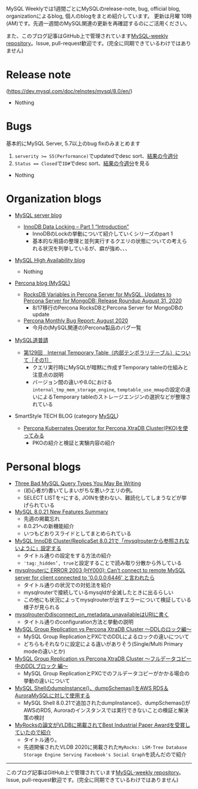 MySQL Weeklyでは1週間ごとにMySQLのrelease-note, bug, official blog, organizationによるblog, 個人のblogをまとめ紹介しています。
更新は月曜 10時(AM)です。先週一週間のMySQL関連の更新を再確認するのにご活用ください。

また、このブログ記事はGitHub上で管理されています[MySQL-weekly repository](https://github.com/tom--bo/MySQL-weekly)。Issue, pull-request歓迎です。(完全に同期できているわけではありません)


# Release note

(https://dev.mysql.com/doc/relnotes/mysql/8.0/en/)

- Nothing

# Bugs

基本的にMySQL Server, 5.7以上のbug fixのみまとめます

1. `serverity >= S5(Performance)`でupdatedでdesc sort、[結果の今週分](https://bugs.mysql.com/search.php?cmd=display&status=All&severity=-5&os=5&bug_age=0&order_by=mtime&direction=ASC&limit=30&mine=0&reorder_by=mtime)
1. `Status == Closed`で`ID#`でdesc sort、[結果の今週分](https://bugs.mysql.com/search.php?search_for=&status=Closed&severity=&limit=10&order_by=id&cmd=display&direction=DESC&os=0&phpver=&bug_age=0)を見る

- Nothing

# Organization blogs

- [MySQL server blog](https://mysqlserverteam.com/)
  - [InnoDB Data Locking – Part 1 “Introduction”](https://mysqlserverteam.com/innodb-data-locking-part-1-introduction/)
    - InnoDBのLockの挙動について紹介していくシリーズのpart 1
    - 基本的な用語の整理と並列実行するクエリの状態についての考えられる状況を列挙しているが、癖が強め、、、

- [MySQL High Availability blog](https://mysqlhighavailability.com/)
  - Nothing

- [Percona blog (MySQL)](https://www.percona.com/blog/)
  - [RocksDB Variables in Percona Server for MySQL, Updates to Percona Server for MongoDB: Release Roundup August 31, 2020](https://www.percona.com/blog/2020/08/31/rocksdb-variables-in-percona-server-for-mysql-updates-to-percona-server-for-mongodb-release-roundup-august-31-2020/)
    - 8/17移行のPercona RocksDBとPercona Server for MongoDBのupdate
  - [Percona Monthly Bug Report: August 2020](https://www.percona.com/blog/2020/08/31/percona-monthly-bug-report-august-2020/)
    - 今月の(MySQL関連の)Percona製品のバグ一覧

- [MySQL道普請](https://gihyo.jp/dev/serial/01/mysql-road-construction-news)
  - [第129回　Internal Temporary Table（内部テンポラリテーブル）について［その1］](https://gihyo.jp/dev/serial/01/mysql-road-construction-news/0129)
    - クエリ実行時にMySQLが暗黙に作成すTemporary tableの仕組みと注意点の説明
    - バージョン間の違いや8.0における`internal_tmp_mem_storage_engine`, `temptable_use_mmap`の設定の違いによるTemporary tableのストレージエンジンの選択などが整理されている

- SmartStyle TECH BLOG (category [MySQL](https://www.s-style.co.jp/blog/category/tech/mysql/))
  - [Percona Kubernates Operator for Percona XtraDB Cluster(PKO)を使ってみる](https://www.s-style.co.jp/blog/2020/09/6414/)
    - PKOの紹介と検証と実験内容の紹介



# Personal blogs

- [Three Bad MySQL Query Types You May Be Writing](https://elephantdolphin.blogspot.com/2020/08/three-bad-mysql-queries-types-you-may.html)
  - (初心者が)書いてしまいがちな悪いクエリの例。
  - SELECT LISTを`*`にする, JOINを使わない、難読化してしまうなどが挙げられている
- [MySQL 8.0.21 New Features Summary](http://dasini.net/blog/2020/08/27/mysql-8-0-21-new-features-summary/)
  - 先週の掲載忘れ
  - 8.0.21への新機能紹介
  - いつもどおりスライドとしてまとめられている
- [MySQL InnoDB Cluster/ReplicaSet 8.0.21で「mysqlrouterから参照されないように」設定する](https://yoku0825.blogspot.com/2020/08/mysql-innodb-clusterreplicaset.html)
  - タイトル通りの設定をする方法の紹介
  - `'tag:_hidden’, true`と設定することで読み取り分散から外している
- [mysqlrouterに ERROR 2003 (HY000): Can't connect to remote MySQL server for client connected to '0.0.0.0:6446' と言われたら](https://yoku0825.blogspot.com/2020/09/mysqlrouter-error-2003-hy000-cant.html)
  - タイトル通りの状況での対処法を紹介
  - mysqlrouterで接続しているmysqldが全滅したときに出るらしい
  - この他にも状況によってmysqlrouterが出すエラーについて検証している様子が見られる
- [mysqlrouterのdisconnect_on_metadata_unavailableはURIに書く](https://yoku0825.blogspot.com/2020/09/mysqlrouterdisconnectonmetadataunavaila.html)
  - タイトル通りのconfiguration方法と挙動の説明
- [MySQL Group Replication vs Percona XtraDB Cluster 〜DDLのロック編〜](https://mita2db.hateblo.jp/entry/2020/09/03/221000)
  - MySQL Group ReplicationとPXCでのDDLによるロックの違いについて
  - どちらもそれなりに設定による違いがありそう(Single/Multi Primary modeの違いとか)
- [MySQL Group Replication vs Percona XtraDB Cluster 〜フルデータコピー中のDDLブロック 編〜](https://mita2db.hateblo.jp/entry/2020/09/06/135538)
  - MySQL Group ReplicationとPXCでのフルデータコピーがかかる場合の挙動の違いについて
- [MySQL ShellのdumpInstance()、dumpSchemas()をAWS RDS＆AuroraMySQLに対して使用する](https://atsuizo.hatenadiary.jp/entry/2020/09/01/090000)
  - MySQL Shell 8.0.21で追加されたdumpInstance()、dumpSchemas()がAWSのRDS, Auroraのインスタンスでは実行できないことの検証と解決策の検討
- [MyRocksの論文がVLDBに掲載されてBest Industrial Paper Awardを受賞していたので紹介](https://tombo2.hatenablog.com/entry/2020/09/06/155018)
  - タイトル通り。
  - 先週開催されたVLDB 2020に掲載された`MyRocks: LSM-Tree Database Storage Engine Serving Facebook's Social Graph`を読んだので紹介



-----

このブログ記事はGitHub上で管理されています[MySQL-weekly repository](https://github.com/tom--bo/MySQL-weekly)。Issue, pull-request歓迎です。(完全に同期できているわけではありません)
